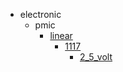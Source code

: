 * electronic
  * pmic
    * [linear](electronic/pmic/linear)
      * [1117](electronic/pmic/linear/1117)
        * [2_5_volt](2_5_volt)
